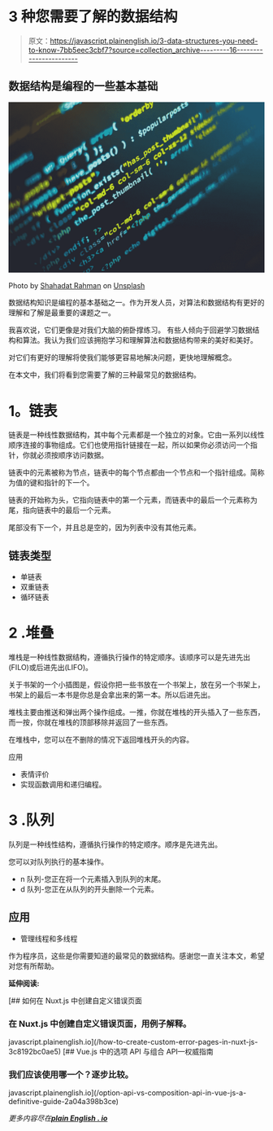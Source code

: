 # 3 种您需要了解的数据结构

> 原文：<https://javascript.plainenglish.io/3-data-structures-you-need-to-know-7bb5eec3cbf7?source=collection_archive---------16----------------------->

## 数据结构是编程的一些基本基础

![](img/2252bb7d633448b40c84940da1dc6560.png)

Photo by [Shahadat Rahman](https://unsplash.com/@hishahadat?utm_source=medium&utm_medium=referral) on [Unsplash](https://unsplash.com?utm_source=medium&utm_medium=referral)

数据结构知识是编程的基本基础之一。作为开发人员，对算法和数据结构有更好的理解和了解是最重要的课题之一。

我喜欢说，它们更像是对我们大脑的俯卧撑练习。
有些人倾向于回避学习数据结构和算法。我认为我们应该拥抱学习和理解算法和数据结构带来的美好和美好。

对它们有更好的理解将使我们能够更容易地解决问题，更快地理解概念。

在本文中，我们将看到您需要了解的三种最常见的数据结构。

# **1。链表**

链表是一种线性数据结构，其中每个元素都是一个独立的对象。它由一系列以线性顺序连接的事物组成。它们也使用指针链接在一起，所以如果你必须访问一个指针，你就必须按顺序访问数据。

链表中的元素被称为节点，链表中的每个节点都由一个节点和一个指针组成。简称为值的键和指针的下一个。

链表的开始称为头，它指向链表中的第一个元素，而链表中的最后一个元素称为尾，指向链表中的最后一个元素。

尾部没有下一个，并且总是空的，因为列表中没有其他元素。

## **链表类型**

*   单链表
*   双重链表
*   循环链表

# **2 .堆叠**

堆栈是一种线性数据结构，遵循执行操作的特定顺序。该顺序可以是先进先出(FILO)或后进先出(LIFO)。

关于书架的一个小插图是，假设你把一些书放在一个书架上，放在另一个书架上，书架上的最后一本书是你总是会拿出来的第一本。所以后进先出。

堆栈主要由推送和弹出两个操作组成。一推，你就在堆栈的开头插入了一些东西，而一按，你就在堆栈的顶部移除并返回了一些东西。

在堆栈中，您可以在不删除的情况下返回堆栈开头的内容。

应用

*   表情评价
*   实现函数调用和递归编程。

# **3 .队列**

队列是一种线性结构，遵循执行操作的特定顺序。顺序是先进先出。

您可以对队列执行的基本操作。

*   n 队列-您正在将一个元素插入到队列的末尾。
*   d 队列-您正在从队列的开头删除一个元素。

## **应用**

*   管理线程和多线程

作为程序员，这些是你需要知道的最常见的数据结构。感谢您一直关注本文，希望对您有所帮助。

**延伸阅读:**

[](/how-to-create-custom-error-pages-in-nuxt-js-3c8192bc0ae5) [## 如何在 Nuxt.js 中创建自定义错误页面

### 在 Nuxt.js 中创建自定义错误页面，用例子解释。

javascript.plainenglish.io](/how-to-create-custom-error-pages-in-nuxt-js-3c8192bc0ae5) [](/option-api-vs-composition-api-in-vue-js-a-definitive-guide-2a04a398b3ce) [## Vue.js 中的选项 API 与组合 API—权威指南

### 我们应该使用哪一个？逐步比较。

javascript.plainenglish.io](/option-api-vs-composition-api-in-vue-js-a-definitive-guide-2a04a398b3ce) 

*更多内容尽在*[***plain English . io***](http://plainenglish.io)